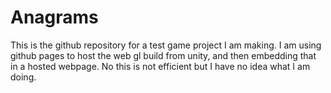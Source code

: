 # Anagrams

This is the github repository for a test game project I am making. I am using github pages to host the web gl build from unity, and then embedding that in a hosted webpage. No this is not efficient but I have no idea what I am doing.
